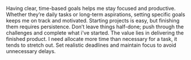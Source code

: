 Having clear, time-based goals helps me stay focused and productive. Whether they’re daily tasks or long-term aspirations, setting specific goals keeps me on track and motivated. Starting projects is easy, but finishing them requires persistence. Don’t leave things half-done; push through the challenges and complete what i've started. The value lies in delivering the finished product. I need allocate more time than necessary for a task, it tends to stretch out. Set realistic deadlines and maintain focus to avoid unnecessary delays.
